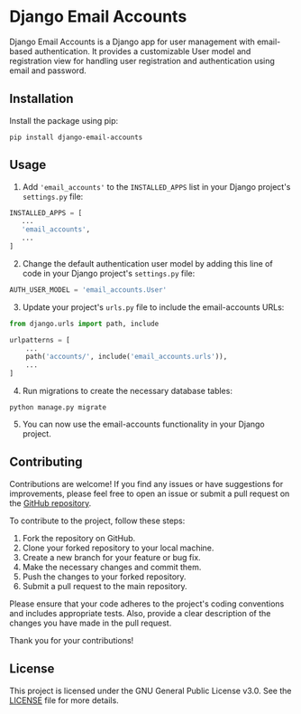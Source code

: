 # Django Email Accounts

Django Email Accounts is a Django app for user management with email-based authentication. It provides a customizable User model and registration view for handling user registration and authentication using email and password.

## Installation

Install the package using pip:

```shell
pip install django-email-accounts
```

## Usage

1. Add `'email_accounts'` to the `INSTALLED_APPS` list in your Django project's `settings.py` file:

```python
INSTALLED_APPS = [
   ...
   'email_accounts',
   ...
]
```

2. Change the default authentication user model by adding this line of code in your Django project's `settings.py` file:

```python
AUTH_USER_MODEL = 'email_accounts.User'
```

3. Update your project's `urls.py` file to include the email-accounts URLs:

```python
from django.urls import path, include

urlpatterns = [
    ...
    path('accounts/', include('email_accounts.urls')),
    ...
]
```

4. Run migrations to create the necessary database tables:

```shell
python manage.py migrate
```

5. You can now use the email-accounts functionality in your Django project.

## Contributing

Contributions are welcome! If you find any issues or have suggestions for improvements, please feel free to open an issue or submit a pull request on the [GitHub repository](https://github.com/fathiabdelmalek/django-email-accounts).

To contribute to the project, follow these steps:

1. Fork the repository on GitHub.
2. Clone your forked repository to your local machine.
3. Create a new branch for your feature or bug fix.
4. Make the necessary changes and commit them.
5. Push the changes to your forked repository.
6. Submit a pull request to the main repository.

Please ensure that your code adheres to the project's coding conventions and includes appropriate tests. Also, provide a clear description of the changes you have made in the pull request.

Thank you for your contributions!


## License

This project is licensed under the GNU General Public License v3.0. See the [LICENSE](https://github.com/fathiabdelmalek/django-email-accounts/blob/main/LICENSE) file for more details.
